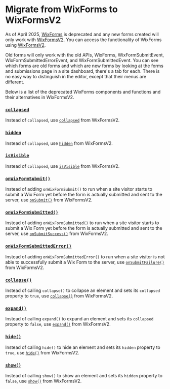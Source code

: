 # Migrate from WixForms to WixFormsV2
As of April 2025, [WixForms](https://dev.wix.com/docs/velo/velo-only-apis/$w/wix-forms/introduction) is deprecated and any new forms created will only work with [WixFormsV2](https://dev.wix.com/docs/velo/velo-only-apis/$w/wix-forms-v2/introduction). You can access the functionality of WixForms using [WixFormsV2](https://dev.wix.com/docs/velo/velo-only-apis/$w/wix-forms-v2/introduction).

Old forms will only work with the old APIs, WixForms, WixFormSubmitEvent, WixFormSubmittedErrorEvent, and WixFormSubmittedEvent. You can see which forms are old forms and which are new forms by looking at the forms and submissions page in a site dashboard, there's a tab for each. There is no easy way to distinguish in the editor, except that their menus are different.

Below is a list of the deprecated WixForms components and functions and their alternatives in WixFormsV2.

### [`collapsed`](https://dev.wix.com/docs/velo/velo-only-apis/$w/wix-forms/collapsed)
Instead of `collapsed`, use [`collapsed`](https://dev.wix.com/docs/velo/velo-only-apis/$w/wix-forms-v2/collapsed) from WixFormsV2.

### [`hidden`](https://dev.wix.com/docs/velo/velo-only-apis/$w/wix-forms/hidden)
Instead of `collapsed`, use [`hidden`](https://dev.wix.com/docs/velo/velo-only-apis/$w/wix-forms-v2/hidden) from WixFormsV2.


### [`isVisible`](https://dev.wix.com/docs/velo/velo-only-apis/$w/wix-forms/is-visible)
Instead of `collapsed`, use [`isVisible`](https://dev.wix.com/docs/velo/velo-only-apis/$w/wix-forms-v2/is-visible) from WixFormsV2.

### [`onWixFormSubmit()`](https://dev.wix.com/docs/velo/velo-only-apis/$w/wix-forms/on-wix-form-submit)
Instead of adding `onWixFormSubmit()` to run when a site visitor starts to submit a Wix Form yet before the form is actually submitted and sent to the server, use [`onSubmit()`](https://dev.wix.com/docs/velo/velo-only-apis/$w/wix-forms-v2/on-submit) from WixFormsV2.

### [`onWixFormSubmitted()`](https://dev.wix.com/docs/velo/velo-only-apis/$w/wix-forms/on-wix-form-submitted)
Instead of adding `onWixFormSubmitted()` to run when a site visitor starts to submit a Wix Form yet before the form is actually submitted and sent to the server, use [`onSubmitSuccess()`](https://dev.wix.com/docs/velo/velo-only-apis/$w/wix-forms-v2/on-submit-success) from WixFormsV2.

### [`onWixFormSubmittedError()`](https://dev.wix.com/docs/velo/velo-only-apis/$w/wix-forms/on-wix-form-submitted-error)
Instead of adding `onWixFormSubmittedError()` to run when a site visitor is not able to successfully submit a Wix Form to the server, use [`onSubmitFailure()`](https://dev.wix.com/docs/velo/velo-only-apis/$w/wix-forms-v2/on-submit-failure) from WixFormsV2.

### [`collapse()`](https://dev.wix.com/docs/velo/velo-only-apis/$w/wix-forms/collapse)
Instead of calling `collapse()` to collapse an element and sets its `collapsed` property to `true`, use [`collapse()`](https://dev.wix.com/docs/velo/velo-only-apis/$w/wix-forms-v2/collapse) from WixFormsV2.

### [`expand()`](https://dev.wix.com/docs/velo/velo-only-apis/$w/wix-forms/expand)
Instead of calling `expand()` to expand an element and sets its `collapsed` property to `false`, use [`expand()`](https://dev.wix.com/docs/velo/velo-only-apis/$w/wix-forms-v2/expand) from WixFormsV2.


### [`hide()`](https://dev.wix.com/docs/velo/velo-only-apis/$w/wix-forms/hide)
Instead of calling `hide()` to hide an element and sets its `hidden` property to `true`, use [`hide()`](https://dev.wix.com/docs/velo/velo-only-apis/$w/wix-forms-v2/hide) from WixFormsV2.

### [`show()`](https://dev.wix.com/docs/velo/velo-only-apis/$w/wix-forms/show)
Instead of calling `show()` to show an element and sets its `hidden` property to `false`, use [`show()`](https://dev.wix.com/docs/velo/velo-only-apis/$w/wix-forms-v2/show) from WixFormsV2.
